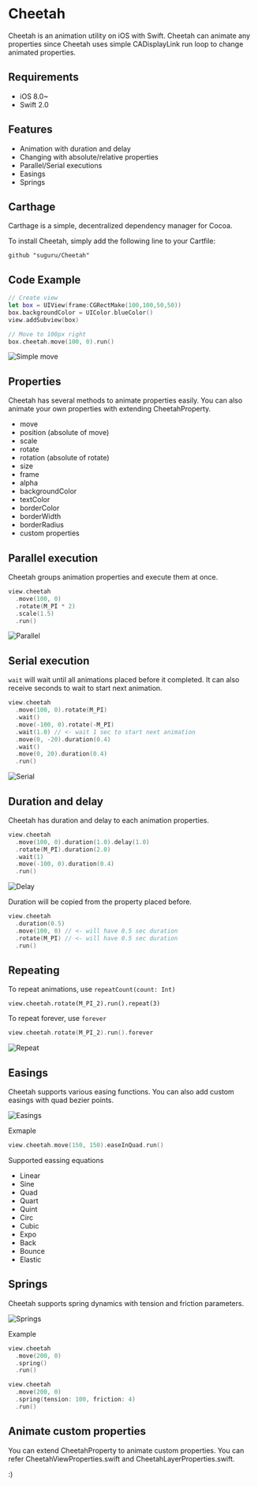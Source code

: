 Cheetah
======

Cheetah is an animation utility on iOS with Swift. Cheetah can animate any properties
since Cheetah uses simple CADisplayLink run loop to change animated properties.

Requirements
----

- iOS 8.0~
- Swift 2.0

Features
----

- Animation with duration and delay
- Changing with absolute/relative properties
- Parallel/Serial executions
- Easings
- Springs

Carthage
----

Carthage is a simple, decentralized dependency manager for Cocoa.

To install Cheetah, simply add the following line to your Cartfile:

```
github "suguru/Cheetah"
```

Code Example
----

```swift
// Create view
let box = UIView(frame:CGRectMake(100,100,50,50))
box.backgroundColor = UIColor.blueColor()
view.addSubview(box)

// Move to 100px right
box.cheetah.move(100, 0).run()
```

![Simple move](https://suguru.github.io/Cheetah/images/simple_move.gif)

Properties
----

Cheetah has several methods to animate properties easily. You can also animate your own properties with extending CheetahProperty.

- move
- position (absolute of move)
- scale
- rotate
- rotation (absolute of rotate)
- size
- frame
- alpha
- backgroundColor
- textColor
- borderColor
- borderWidth
- borderRadius
- custom properties

Parallel execution
----

Cheetah groups animation properties and execute them at once.

```swift
view.cheetah
  .move(100, 0)
  .rotate(M_PI * 2)
  .scale(1.5)
  .run()
```

![Parallel](https://suguru.github.io/Cheetah/images/parallel_move.gif)

Serial execution
----

`wait` will wait until all animations placed before it completed.
It can also receive seconds to wait to start next animation.

```swift
view.cheetah
  .move(100, 0).rotate(M_PI)
  .wait()
  .move(-100, 0).rotate(-M_PI)
  .wait(1.0) // <- wait 1 sec to start next animation
  .move(0, -20).duration(0.4)
  .wait()
  .move(0, 20).duration(0.4)
  .run()
```

![Serial](https://suguru.github.io/Cheetah/images/serial_move.gif)

Duration and delay
----

Cheetah has duration and delay to each animation properties.

```swift
view.cheetah
  .move(100, 0).duration(1.0).delay(1.0)
  .rotate(M_PI).duration(2.0)
  .wait(1)
  .move(-100, 0).duration(0.4)
  .run()
```

![Delay](https://suguru.github.io/Cheetah/images/delay_move.gif)

Duration will be copied from the property placed before.

```swift
view.cheetah
  .duration(0.5)
  .move(100, 0) // <- will have 0.5 sec duration
  .rotate(M_PI) // <- will have 0.5 sec duration
  .run()
```

Repeating
----

To repeat animations, use `repeatCount(count: Int)`

```swfit
view.cheetah.rotate(M_PI_2).run().repeat(3)
```

To repeat forever, use `forever`

```swift
view.cheetah.rotate(M_PI_2).run().forever
```
![Repeat](https://suguru.github.io/Cheetah/images/repeat_move.gif)

Easings
----

Cheetah supports various easing functions. You can also add custom easings with quad bezier points.

![Easings](https://suguru.github.io/Cheetah/images/easings.gif)

Exmaple

```swift
view.cheetah.move(150, 150).easeInQuad.run()
```

Supported eassing equations

- Linear
- Sine
- Quad
- Quart
- Quint
- Circ
- Cubic
- Expo
- Back
- Bounce
- Elastic

Springs
----

Cheetah supports spring dynamics with tension and friction parameters.

![Springs](https://suguru.github.io/Cheetah/images/springs.gif)

Example

```swift
view.cheetah
  .move(200, 0)
  .spring()
  .run()

view.cheetah
  .move(200, 0)
  .spring(tension: 100, friction: 4)
  .run()
```

Animate custom properties
----

You can extend CheetahProperty to animate custom properties. You can refer CheetahViewProperties.swift and CheetahLayerProperties.swift.

:)
